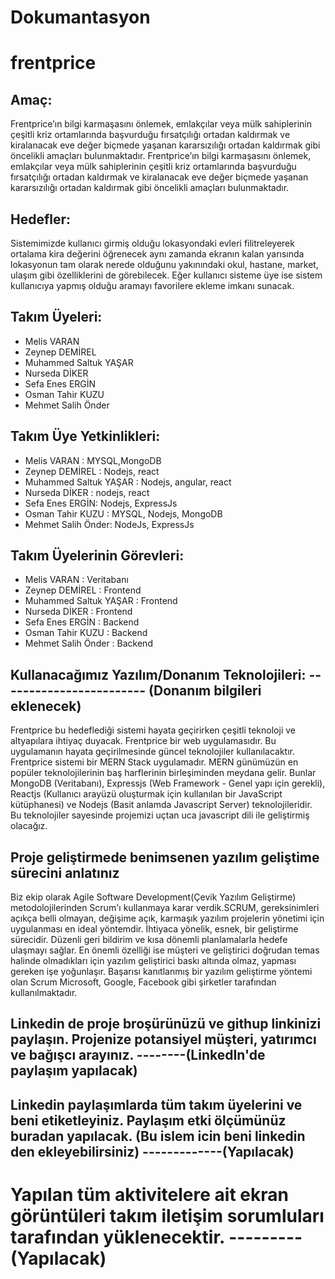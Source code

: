 # Dokumantasyon
# **frentprice**
## Amaç:
Frentprice’ın bilgi karmaşasını önlemek, emlakçılar veya mülk sahiplerinin çeşitli kriz ortamlarında başvurduğu fırsatçılığı ortadan kaldırmak ve kiralanacak eve değer biçmede yaşanan kararsızılığı ortadan kaldırmak gibi öncelikli amaçları bulunmaktadır.
Frentprice’ın bilgi karmaşasını önlemek, emlakçılar veya mülk sahiplerinin çeşitli kriz ortamlarında başvurduğu fırsatçılığı ortadan kaldırmak ve kiralanacak eve değer biçmede yaşanan kararsızılığı ortadan kaldırmak gibi öncelikli amaçları bulunmaktadır.
## Hedefler:
Sistemimizde kullanıcı girmiş olduğu lokasyondaki evleri filitreleyerek ortalama kira değerini öğrenecek aynı zamanda ekranın kalan yarısında lokasyonun tam olarak nerede olduğunu yakınındaki okul, hastane, market, ulaşım gibi özelliklerini de görebilecek. Eğer kullanıcı sisteme üye ise sistem kullanıcıya yapmış olduğu aramayı favorilere ekleme imkanı sunacak.
## Takım Üyeleri:
- Melis VARAN
- Zeynep DEMİREL
- Muhammed Saltuk YAŞAR
- Nurseda DİKER
- Sefa Enes ERGİN
- Osman Tahir KUZU
- Mehmet Salih Önder
## Takım Üye Yetkinlikleri:
- Melis VARAN : MYSQL,MongoDB
- Zeynep DEMİREL : Nodejs, react
- Muhammed Saltuk YAŞAR : Nodejs, angular, react
- Nurseda DİKER : nodejs, react
- Sefa Enes ERGİN: Nodejs, ExpressJs
- Osman Tahir KUZU : MYSQL, Nodejs, MongoDB
- Mehmet Salih Önder: NodeJs, ExpressJs
## Takım Üyelerinin Görevleri:
- Melis VARAN : Veritabanı
- Zeynep DEMİREL : Frontend
- Muhammed Saltuk YAŞAR : Frontend
- Nurseda DİKER : Frontend
- Sefa Enes ERGİN : Backend
- Osman Tahir KUZU : Backend
- Mehmet Salih Önder : Backend
## Kullanacağımız Yazılım/Donanım Teknolojileri: ------------------------ (Donanım bilgileri eklenecek)
Frentprice bu hedeflediği sistemi hayata geçirirken çeşitli teknoloji ve altyapılara ihtiyaç duyacak. Frentprice bir web uygulamasıdır. Bu uygulamanın hayata geçirilmesinde güncel teknolojiler kullanılacaktır. Frentprice sistemi bir MERN Stack uygulamadır. MERN günümüzün en popüler teknolojilerinin baş harflerinin birleşiminden meydana gelir. Bunlar MongoDB (Veritabanı), Expressjs (Web Framework - Genel yapı için gerekli), Reactjs (Kullanıcı arayüzü oluşturmak için kullanılan bir JavaScript kütüphanesi) ve Nodejs (Basit anlamda Javascript Server) teknolojileridir. Bu teknolojiler sayesinde projemizi uçtan uca javascript dili ile geliştirmiş olacağız. 

## Proje geliştirmede benimsenen yazılım geliştime sürecini anlatınız 
Biz ekip olarak Agile Software Development(Çevik Yazılım Geliştirme) metodolojilerinden Scrum'ı kullanmaya karar verdik.SCRUM, gereksinimleri açıkça belli olmayan, değişime açık, karmaşık yazılım projelerin yönetimi için uygulanması en ideal yöntemdir. İhtiyaca yönelik, esnek, bir geliştirme sürecidir. Düzenli geri bildirim ve kısa dönemli planlamalarla hedefe ulaşmayı sağlar. En önemli özelliği ise müşteri ve geliştirici doğrudan temas halinde olmadıkları için yazılım geliştirici baskı altında olmaz, yapması gereken işe yoğunlaşır. Başarısı kanıtlanmış bir yazılım geliştirme yöntemi olan Scrum Microsoft, Google, Facebook gibi şirketler tarafından kullanılmaktadır.


## Linkedin de proje broşürünüzü  ve githup linkinizi paylaşın. Projenize potansiyel müşteri, yatırımcı ve bağışcı arayınız. --------(LinkedIn'de paylaşım yapılacak)

## Linkedin paylaşımlarda tüm takım üyelerini ve beni etiketleyiniz. Paylaşım etki ölçümünüz buradan yapılacak. (Bu islem icin beni linkedin den ekleyebilirsiniz) -------------(Yapılacak)

# Yapılan tüm aktivitelere ait ekran görüntüleri takım iletişim sorumluları tarafından yüklenecektir. ---------(Yapılacak)
